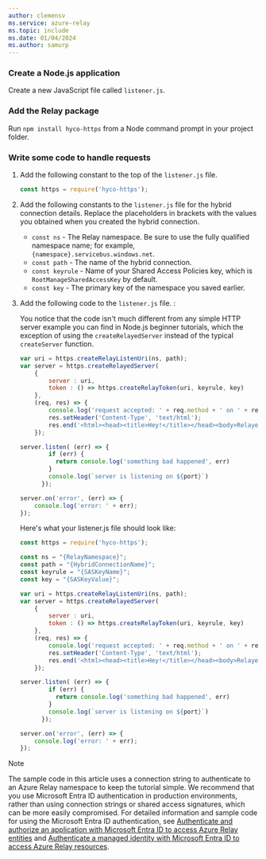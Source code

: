 ```yaml
---
author: clemensv
ms.service: azure-relay
ms.topic: include
ms.date: 01/04/2024
ms.author: samurp
---
```


### Create a Node.js application

Create a new JavaScript file called `listener.js`.

### Add the Relay package

Run `npm install hyco-https` from a Node command prompt in your project folder.

### Write some code to handle requests

1. Add the following constant to the top of the `listener.js` file.

    ```js
    const https = require('hyco-https');
    ```
2. Add the following constants to the `listener.js` file for the hybrid
   connection details. Replace the placeholders in brackets with the values you
   obtained when you created the hybrid connection.

   - `const ns` - The Relay namespace. Be sure to use the fully qualified namespace name; for example, `{namespace}.servicebus.windows.net`.
   - `const path` - The name of the hybrid connection.
   - `const keyrule` - Name of your Shared Access Policies key, which is `RootManageSharedAccessKey` by default.
   - `const key` -   The primary key of the namespace you saved earlier.

3. Add the following code to the `listener.js` file. :

    You notice that the code isn't much different from any simple HTTP server
    example you can find in Node.js beginner tutorials, which the exception of
    using the `createRelayedServer` instead of the typical `createServer`
    function.

    ```js
    var uri = https.createRelayListenUri(ns, path);
    var server = https.createRelayedServer(
        {
            server : uri,
            token : () => https.createRelayToken(uri, keyrule, key)
        },
        (req, res) => {
            console.log('request accepted: ' + req.method + ' on ' + req.url);
            res.setHeader('Content-Type', 'text/html');
            res.end('<html><head><title>Hey!</title></head><body>Relayed Node.js Server!</body></html>');
        });

    server.listen( (err) => {
            if (err) {
              return console.log('something bad happened', err)
            }
            console.log(`server is listening on ${port}`)
          });

    server.on('error', (err) => {
        console.log('error: ' + err);
    });
    ```
    Here's what your listener.js file should look like:
   
    ```js
    const https = require('hyco-https');
   
    const ns = "{RelayNamespace}";
    const path = "{HybridConnectionName}";
    const keyrule = "{SASKeyName}";
    const key = "{SASKeyValue}";
   
    var uri = https.createRelayListenUri(ns, path);
    var server = https.createRelayedServer(
        {
            server : uri,
            token : () => https.createRelayToken(uri, keyrule, key)
        },
        (req, res) => {
            console.log('request accepted: ' + req.method + ' on ' + req.url);
            res.setHeader('Content-Type', 'text/html');
            res.end('<html><head><title>Hey!</title></head><body>Relayed Node.js Server!</body></html>');
        });

    server.listen( (err) => {
            if (err) {
              return console.log('something bad happened', err)
            }
            console.log(`server is listening on ${port}`)
          });

    server.on('error', (err) => {
        console.log('error: ' + err);
    });
    ```

> [!NOTE]
> The sample code in this article uses a connection string to authenticate to an Azure Relay namespace to keep the tutorial simple. We recommend that you use Microsoft Entra ID authentication in production environments, rather than using connection strings or shared access signatures, which can be more easily compromised. For detailed information and sample code for using the Microsoft Entra ID authentication, see [Authenticate and authorize an application with Microsoft Entra ID to access Azure Relay entities](authenticate-application.md) and [Authenticate a managed identity with Microsoft Entra ID to access Azure Relay resources](authenticate-managed-identity.md).
